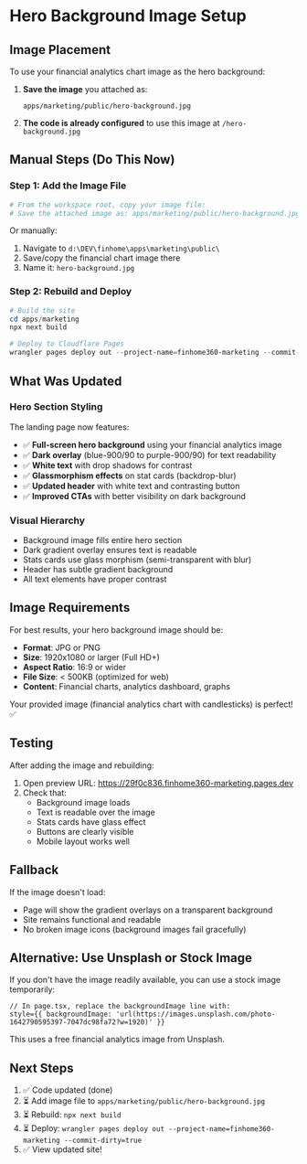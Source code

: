 # Hero Background Image Setup

## Image Placement

To use your financial analytics chart image as the hero background:

1. **Save the image** you attached as:
   ```
   apps/marketing/public/hero-background.jpg
   ```

2. **The code is already configured** to use this image at `/hero-background.jpg`

## Manual Steps (Do This Now)

### Step 1: Add the Image File
```powershell
# From the workspace root, copy your image file:
# Save the attached image as: apps/marketing/public/hero-background.jpg
```

Or manually:
1. Navigate to `d:\DEV\finhome\apps\marketing\public\`
2. Save/copy the financial chart image there
3. Name it: `hero-background.jpg`

### Step 2: Rebuild and Deploy
```powershell
# Build the site
cd apps/marketing
npx next build

# Deploy to Cloudflare Pages
wrangler pages deploy out --project-name=finhome360-marketing --commit-dirty=true
```

## What Was Updated

### Hero Section Styling
The landing page now features:
- ✅ **Full-screen hero background** using your financial analytics image
- ✅ **Dark overlay** (blue-900/90 to purple-900/90) for text readability
- ✅ **White text** with drop shadows for contrast
- ✅ **Glassmorphism effects** on stat cards (backdrop-blur)
- ✅ **Updated header** with white text and contrasting button
- ✅ **Improved CTAs** with better visibility on dark background

### Visual Hierarchy
- Background image fills entire hero section
- Dark gradient overlay ensures text is readable
- Stats cards use glass morphism (semi-transparent with blur)
- Header has subtle gradient background
- All text elements have proper contrast

## Image Requirements

For best results, your hero background image should be:
- **Format**: JPG or PNG
- **Size**: 1920x1080 or larger (Full HD+)
- **Aspect Ratio**: 16:9 or wider
- **File Size**: < 500KB (optimized for web)
- **Content**: Financial charts, analytics dashboard, graphs

Your provided image (financial analytics chart with candlesticks) is perfect! ✅

## Testing

After adding the image and rebuilding:
1. Open preview URL: https://29f0c836.finhome360-marketing.pages.dev
2. Check that:
   - Background image loads
   - Text is readable over the image
   - Stats cards have glass effect
   - Buttons are clearly visible
   - Mobile layout works well

## Fallback

If the image doesn't load:
- Page will show the gradient overlays on a transparent background
- Site remains functional and readable
- No broken image icons (background images fail gracefully)

## Alternative: Use Unsplash or Stock Image

If you don't have the image readily available, you can use a stock image temporarily:

```tsx
// In page.tsx, replace the backgroundImage line with:
style={{ backgroundImage: 'url(https://images.unsplash.com/photo-1642790595397-7047dc98fa72?w=1920)' }}
```

This uses a free financial analytics image from Unsplash.

## Next Steps

1. ✅ Code updated (done)
2. ⏳ Add image file to `apps/marketing/public/hero-background.jpg`
3. ⏳ Rebuild: `npx next build`
4. ⏳ Deploy: `wrangler pages deploy out --project-name=finhome360-marketing --commit-dirty=true`
5. ✅ View updated site!
